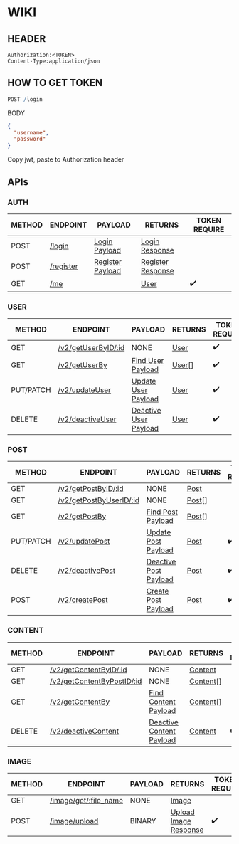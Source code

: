 # WIKI

## HEADER

```FORM DATA
Authorization:<TOKEN>
Content-Type:application/json
```

## HOW TO GET TOKEN

```R
POST /login
```

BODY

```JSON
{
  "username",
  "password"
}
```

Copy jwt, paste to Authorization header

## APIs

### AUTH

|METHOD|ENDPOINT|PAYLOAD|RETURNS|TOKEN REQUIRE|
|---|---|---|---|---|
|POST|[/login](./endpoints/auth/login.md)|[Login Payload](./payload.md#login-payload)|[Login Response](#)||
|POST|[/register](./endpoints/auth/register.md)|[Register Payload](./payload.md#register-payload)|[Register Response](#)||
|GET|[/me](./endpoints/auth/me.md)||[User](./models.md#user)|:heavy_check_mark:|

### USER

|METHOD|ENDPOINT|PAYLOAD|RETURNS|TOKEN REQUIRE|
|---|---|---|---|---|
|GET|[/v2/getUserByID/:id](./endpoints/user/getUserByID.md)|NONE|[User](./models.md#user)|:heavy_check_mark:|
|GET|[/v2/getUserBy](./endpoints/user/getUserBy.md)|[Find User Payload](./payload.md#find-user-payload)|[User](./models.md#user)[]|:heavy_check_mark:|
|PUT/PATCH|[/v2/updateUser](./endpoints/user/updateUser.md)|[Update User Payload](./payload.md#update-user-payload)|[User](./models.md#user)|:heavy_check_mark:|
|DELETE|[/v2/deactiveUser](./endpoints/user/deactiveUser.md)|[Deactive User Payload](./payload.md#deactive-user-payload)|[User](./models.md#user)|:heavy_check_mark:|

### POST

|METHOD|ENDPOINT|PAYLOAD|RETURNS|TOKEN REQUIRE|
|---|---|---|---|---|
|GET|[/v2/getPostByID/:id](./endpoints/post/getPostByID.md)|NONE|[Post](./models.md#post)|
|GET|[/v2/getPostByUserID/:id](./endpoints/post/getPostByUserID.md)|NONE|[Post](./models.md#post)[]|
|GET|[/v2/getPostBy](./endpoints/post/getPostBy.md)|[Find Post Payload](./payload.md#find-post-payload)|[Post](./models.md#post)[]|
|PUT/PATCH|[/v2/updatePost](./endpoints/post/updatePost.md)|[Update Post Payload](./payload.md#update-post-payload)|[Post](./models.md#post)|:heavy_check_mark:|
|DELETE|[/v2/deactivePost](./endpoints/post/deactivePost.md)|[Deactive Post Payload](./payload.md#deactive-post-payload)|[Post](./models.md#post)|:heavy_check_mark:|
|POST|[/v2/createPost](./endpoints/post/createPost.md)|[Create Post Payload](./payload.md#create-post-payload)|[Post](./models.md#post)|:heavy_check_mark:|

### CONTENT

|METHOD|ENDPOINT|PAYLOAD|RETURNS|TOKEN REQUIRE|
|---|---|---|---|---|
|GET|[/v2/getContentByID/:id](./endpoints/content/getContentByID.md)|NONE|[Content](./models.md#content)|
|GET|[/v2/getContentByPostID/:id](./endpoints/content/getContentByPostID.md)|NONE|[Content](./models.md#content)[]|
|GET|[/v2/getContentBy](./endpoints/content/getContentBy.md)|[Find Content Payload](./payload.md#find-content-payload)|[Content](./models.md#content)[]|
|DELETE|[/v2/deactiveContent](./endpoints/content/deactiveContent.md)|[Deactive Content Payload](./payload.md#deactive-content-payload)|[Content](./models.md#content)|:heavy_check_mark:|

### IMAGE

|METHOD|ENDPOINT|PAYLOAD|RETURNS|TOKEN REQUIRE|
|---|---|---|---|---|
|GET|[/image/get/:file_name](#)|NONE|[Image](#)||
|POST|[/image/upload](#)|BINARY|[Upload Image Response](./response.md#upload-image-response)|:heavy_check_mark:|
